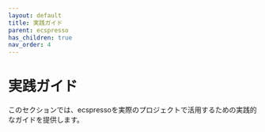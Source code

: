 ```yaml
---
layout: default
title: 実践ガイド
parent: ecspresso
has_children: true
nav_order: 4
---
```


# 実践ガイド

このセクションでは、ecspressoを実際のプロジェクトで活用するための実践的なガイドを提供します。
